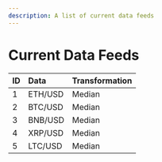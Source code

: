 ```yaml
---
description: A list of current data feeds
---
```


# Current Data Feeds

| ID | Data | Transformation |
| :--- | :--- | :--- |
| 1 | ETH/USD | Median |
| 2 | BTC/USD | Median |
| 3 | BNB/USD | Median |
| 4 | XRP/USD | Median |
| 5 | LTC/USD | Median |



